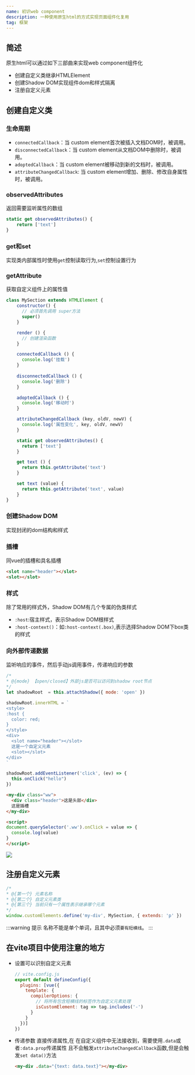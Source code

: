 ```yaml
---
name: 初识web component
description: 一种使用原生html的方式实现页面组件化复用
tag: 框架
---
```


## 简述
原生html可以通过如下三部曲来实现web component组件化

- 创建自定义类继承HTMLElement
- 创建Shadow DOM实现组件dom和样式隔离
- 注册自定义元素


## 创建自定义类

### 生命周期
- `connectedCallback`：当 custom element首次被插入文档DOM时，被调用。
- `disconnectedCallback`：当 custom element从文档DOM中删除时，被调用。
- `adoptedCallback`：当 custom element被移动到新的文档时，被调用。
- `attributeChangedCallback`: 当 custom element增加、删除、修改自身属性时，被调用。

### observedAttributes
返回需要监听属性的数组
```js
static get observedAttributes() {
    return ['text']
}
```

### get和set
实现类内部属性时使用`get`控制读取行为,`set`控制设置行为

### getAttribute
获取自定义组件上的属性值

```js
class MySection extends HTMLElement {
    constructor() {
      // 必须首先调用 super方法
      super()
    }

    render () {
      // 创建渲染函数
    }

    connectedCallback () {
      console.log('挂载')
    }
    
    disconnectedCallback () {
      console.log('删除')
    }

    adoptedCallback () {
      console.log('移动时')
    }

    attributeChangedCallback (key, oldV, newV) {
      console.log('属性变化', key, oldV, newV)
    } 

    static get observedAttributes() {
      return ['text']
    }

    get text () {
      return this.getAttribute('text')
    }

    set text (value) {
      return this.getAttribute('text', value)
    }
}
```

### 创建Shadow DOM
实现封闭的dom结构和样式

### 插槽
同vue的插槽和具名插槽
```html
<slot name="header"></slot>
<slot></slot>
```

### 样式
除了常用的样式外，Shadow DOM有几个专属的伪类样式
- `:host`:宿主样式，表示Shadow DOM根样式
- `:host-context()`：如`:host-context(.box)`,表示选择Shadow DOM下box类的样式

### 向外部传递数据
监听响应的事件，然后手动js调用事件，传递响应的参数

```js
/*
* @{mode} 【open/closed】外部js是否可以访问到shadow root节点
*/
let shadowRoot  = this.attachShadow({ mode: 'open' })

shadowRoot.innerHTML = `
<style>
:host {
  color: red;
}
</style>
<div>
  <slot name="header"></slot>
  这是一个自定义元素
  <slot></slot>
</div>
`

shadowRoot.addEventListener('click', (ev) => {
  this.onClick("hello")
})
```

```html
<my-div class="ww">
  <div class="header">这是头部</div>
  这是插槽
</my-div>

<script>
document.querySelector('.ww').onClick = value => {
  console.log(value)
}
</script>
```
![](/md/shadowDom1.png)




## 注册自定义元素
```js
/*
* @{第一个} 元素名称
* @{第二个} 自定义元素类
* @{第三个} 当前只有一个属性表示继承哪个元素
*/
window.customElements.define('my-div', MySection, { extends: 'p' })
```
:::warning 提示
名称不能是单个单词，且其中必须`要有短横线`。
:::

## 在vite项目中使用注意的地方
- 设置可以识别自定义元素
  ```js
  // vite.config.js
  export default defineConfig({
    plugins: [vue({
      template: {
        compilerOptions: {
          // 将所有包含短横线的标签作为自定义元素处理
          isCustomElement: tag => tag.includes('-')
        }
      }
    })]
  })
  ```

- 传递参数
  直接传递属性,在 在自定义组件中无法接收到，需要使用`.data`或者`:data.prop`传递属性
  且不会触发`attributeChangedCallback`函数,但是会触发`set data()`方法
  ```html
  <my-div .data="{text: data.text}"></my-div>
  ```